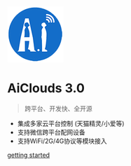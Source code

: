 
![logo](_media/aithinker.png)

# **AiClouds 3.0**

> 跨平台、开发快、全开源

- 集成多家云平台控制 (天猫精灵/小爱等)
- 支持微信跨平台配网设备
- 支持WiFi/2G/4G协议等模块接入

[getting started](/1.quick/background)
